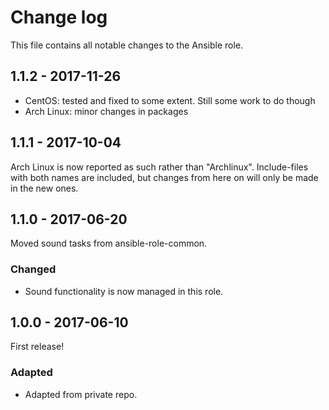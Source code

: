 # Change log

This file contains all notable changes to the Ansible role.

## 1.1.2 - 2017-11-26
- CentOS: tested and fixed to some extent. Still some work to do though
- Arch Linux: minor changes in packages

## 1.1.1 - 2017-10-04
Arch Linux is now reported as such rather than "Archlinux". Include-files with both names are included, but changes from here on will only be made in the new ones.
## 1.1.0 - 2017-06-20
Moved sound tasks from ansible-role-common.

### Changed
- Sound functionality is now managed in this role.

## 1.0.0 - 2017-06-10

First release!

### Adapted
- Adapted from private repo.
